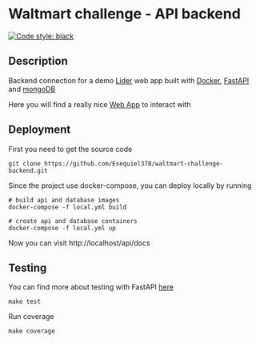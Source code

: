 # Waltmart challenge - API backend

[![Code style: black](https://img.shields.io/badge/code%20style-black-000000.svg)](https://github.com/psf/black)

## Description

Backend connection for a demo [Lider](https://www.lider.cl/supermercado/) web
app built with [Docker](https://www.docker.com/why-docker),
[FastAPI](https://fastapi.tiangolo.com/) and [mongoDB](https://www.mongodb.com/es)

Here you will find a really nice [Web App](https://github.com/Esequiel378/waltmart-challenge-frontend)
to interact with

## Deployment

First you need to get the source code

```shell
git clone https://github.com/Esequiel378/waltmart-challenge-backend.git
```

Since the project use docker-compose, you can deploy locally by running

```shell
# build api and database images
docker-compose -f local.yml build
```

```shell
# create api and database containers
docker-compose -f local.yml up
```

Now you can visit http://localhost/api/docs

## Testing

You can find more about testing with FastAPI [here](https://fastapi.tiangolo.com/tutorial/testing/)

```shell
make test
```

Run coverage

```shell
make coverage
```
